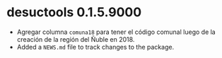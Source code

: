 # desuctools 0.1.5.9000

* Agregar columna `comuna18` para tener el código comunal luego de la creación de la región del Ñuble en 2018.
* Added a `NEWS.md` file to track changes to the package.
